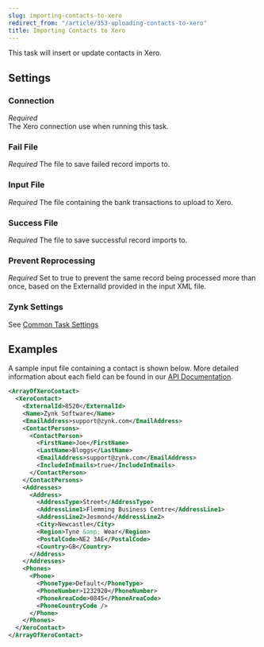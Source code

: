 ```yaml
---
slug: importing-contacts-to-xero
redirect_from: "/article/353-uploading-contacts-to-xero"
title: Importing Contacts to Xero
---
```



This task will insert or update contacts in Xero.


## Settings

### Connection 
_Required_  
The Xero connection use when running this task.

### Fail File
_Required_
The file to save failed record imports to.

### Input File
_Required_
The file containing the bank transactions to upload to Xero.

### Success File
_Required_
The file to save successful record imports to.

### Prevent Reprocessing
_Required_
Set to true to prevent the same record being processed more than once, based on the ExternalId provided in the input XML file.

### Zynk Settings
See [Common Task Settings](common-task-settings)


## Examples


A sample input file containing a contact is shown below. More detailed information about each field can be found in our [API Documentation](xero-contact-xml).

```xml
<ArrayOfXeroContact>
  <XeroContact>
    <ExternalId>8520</ExternalId>
    <Name>Zynk Software</Name>
    <EmailAddress>support@zynk.com</EmailAddress>
    <ContactPersons>
      <ContactPerson>
        <FirstName>Joe</FirstName>
        <LastName>Bloggs</LastName>
        <EmailAddress>support@zynk.com</EmailAddress>
        <IncludeInEmails>true</IncludeInEmails>
      </ContactPerson>
    </ContactPersons>
    <Addresses>
      <Address>
        <AddressType>Street</AddressType>
        <AddressLine1>Flemming Business Centre</AddressLine1>
        <AddressLine2>Jesmond</AddressLine2>
        <City>Newcastle</City>
        <Region>Tyne &amp; Wear</Region>
        <PostalCode>NE2 3AE</PostalCode>
        <Country>GB</Country>
      </Address>
    </Addresses>
    <Phones>
      <Phone>
        <PhoneType>Default</PhoneType>
        <PhoneNumber>1232920</PhoneNumber>
        <PhoneAreaCode>0845</PhoneAreaCode>
        <PhoneCountryCode />
      </Phone>
    </Phones>
  </XeroContact>
</ArrayOfXeroContact>
```
